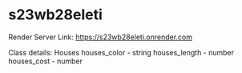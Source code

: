 # s23wb28eleti

Render Server Link: https://s23wb28eleti.onrender.com

Class details:
Houses houses_color - string houses_length - number houses_cost - number